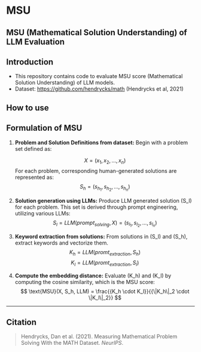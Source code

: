 # MSU
MSU (Mathematical Solution Understanding) of LLM Evaluation
---
## Introduction
* This repository contains code to evaluate MSU score (Mathematical Solution Understanding) of LLM models.
* Dataset: https://github.com/hendrycks/math (Hendrycks et al, 2021)

## How to use


## Formulation of MSU

1. **Problem and Solution Definitions from dataset:** Begin with a problem set defined as:
   
   $$
   X = (x_1, x_2, \ldots, x_n)
   $$
   For each problem, corresponding human-generated solutions are represented as:
   $$
   S_h = (s_{h_1}, s_{h_2}, \ldots, s_{h_n})
   $$

3. **Solution generation using LLMs:** Produce LLM generated solution \(S_l\) for each problem. This set is derived through prompt engineering, utilizing various LLMs:
   $$S_l = LLM(prompt_{solving}, X) = (s_{l_1}, s_{l_2}, \ldots, s_{l_n})$$

4. **Keyword extraction from solutions:** From solutions in \(S_l\) and \(S_h\), extract keywords and vectorize them.
   $$
   K_{h}= LLM(promt_{extraction}, S_h)
   $$
   $$
   K_{l}= LLM(promt_{extraction}, S_l)
   $$

5. **Compute the embedding distance:** Evaluate \(K_h\) and \(K_l\) by computing the cosine similarity, which is the MSU score:
   $$
   \text{MSU}(X, S_h, LLM)  = \frac{{K_h \cdot K_l}}{{\|K_h\|_2 \cdot \|K_l\|_2}}
   $$

---
## Citation

> Hendrycks, Dan et al. (2021). Measuring Mathematical Problem Solving With the MATH Dataset. *NeurIPS*.
